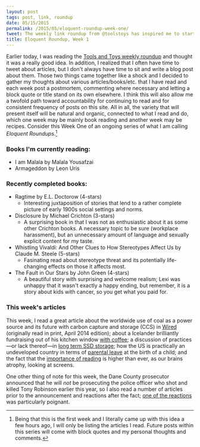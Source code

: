 ```yaml
---
layout: post
tags: post, link, roundup
date: 05/15/2015
permalink: /2015/05/eloquent-roundup-week-one/
tweet: The weekly link roundup from @toolstoys has inspired me to start a roundup series of my own; week 1 turned out really great.
title: Eloquent Roundup, Week 1
---
```


Earlier today, I was reading the [Tools and Toys weekly roundup](http://toolsandtoys.net/editorials/huge-world-maps-dwarf-planet-flybys-health-benefits-coffee/) and thought it was a really good idea. In addition, I realized that I often have time to tweet about articles, but I don't always have time to sit and write a blog post about them. Those two things came together like a shock and I decided to gather my thoughts about various articles/books/etc. that I have read and each week post a postmortem, commenting where necessary and letting a block quote or title stand on its own elsewhere. I think this will also allow me a twofold path toward accountability for continuing to read and for consistent frequency of posts on this site. All in all, the variety that will present itself will be natural and organic, connected to what I read and do, which one week may be mainly book reading and another week may be recipes. Consider this Week One of an ongoing series of what I am calling *Eloquent Roundups*.[^1]

### Books I'm currently reading:
+ I am Malala by Malala Yousafzai
+ Armageddon by Leon Uris

### Recently completed books:
+ Ragtime by E.L. Doctorow (4-stars)
	+ Interesting juxtaposition of stories that lend to a rather complete picture of early 1900s social settings and norms.
+ Disclosure by Michael Crichton (3-stars)
	+ A surprising book in that I was not as enthusiastic about it as some other Crichton books. A necessary topic to be sure (workplace harassment), but an unnecessary amount of language and sexually explicit content for my taste.
+ Whistling Vivaldi: And Other Clues to How Stereotypes Affect Us by Claude M. Steele (5-stars)
	+ Fasinating read about stereotype threat and its potentially life-changing effects on those it affects most.
+ The Fault in Our Stars by John Green (4-stars)
	+ A beautiful story with surprising and welcome realism; Lexi was unhappy that it wasn't exactly a happy ending, but remember, it is a story about kids with cancer, so you get what you paid for.

### This week's articles
This week, I read a great article about the worldwide use of coal as a power source and its future with carbon capture and storage (CCS) in [Wired](http://www.wired.com/2014/03/clean-coal/) (originally read in print, April 2014 edition); about a Icelander brilliantly fundraising out of his kitchen window [with coffee](http://pages.rapha.cc/m2l/freshly-brewed-fundraising); a discussion of practices—or lack thereof—in [long term SSD storage](https://blog.korelogic.com/blog/2015/03/24); how the US is practically an undeveloped country in terms of [parental leave](http://www.theguardian.com/us-news/2014/dec/03/-sp-america-only-developed-country-paid-maternity-leave) at the birth of a child; and the fact that the [importance of reading](https://medium.com/@hughmcguire/why-can-t-we-read-anymore-503c38c131fe) is higher than ever, as our brains atrophy, looking at screens.

One other thing of note for this week, the Dane County prosecutor announced that he will *not* be prosecuting the police officer who shot and killed Tony Robinson earlier this year, so I also read a number of articles prior to the announcement and reactions after the fact; [one of the reactions](http://revcom.us/a/386/carl-dix-statement-on-no-charges-for-cop-who-killed-tony-robinson-en.html) was particularly poignant.

[^1]: Being that this is the first week and I literally came up with this idea a few hours ago, I will only be listing the articles I read. Future posts within this series will come with block quotes and my personal thoughts and comments.